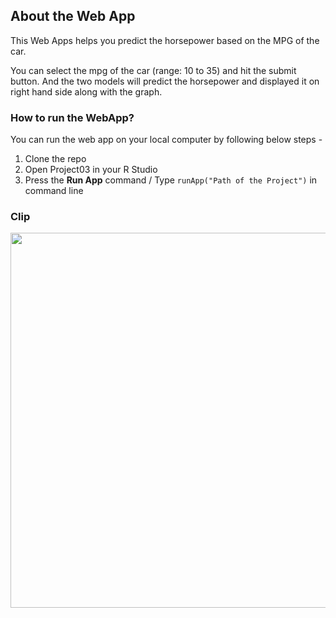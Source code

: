 ## About the Web App

This Web Apps helps you predict the horsepower based on the MPG of the car.

You can select the mpg of the car (range: 10 to 35) and hit the submit button. And the two models will predict the horsepower and displayed it on right hand side along with the graph.  

### How to run the WebApp?

You can run the web app on your local computer by following below steps -
1. Clone the repo
2. Open Project03 in your R Studio
3. Press the <b>Run App</b> command / Type ```runApp("Path of the Project")``` in command line

### Clip

<img src="https://user-images.githubusercontent.com/23660137/44005213-692785e2-9e8d-11e8-8854-2a162ca608e1.PNG" width= 600px/>
